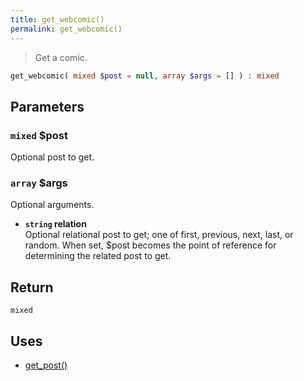 ```yaml
---
title: get_webcomic()
permalink: get_webcomic()
---
```


> Get a comic.

```php
get_webcomic( mixed $post = null, array $args = [] ) : mixed
```

## Parameters

### `mixed` $post
Optional post to get.

### `array` $args
Optional arguments.

- **`string` relation**  
Optional relational post to get; one of first,
previous, next, last, or random. When set, $post
becomes the point of reference for determining
the related post to get.

## Return

`mixed`

## Uses
- [get_post()](https://developer.wordpress.org/reference/functions/get_post/)

